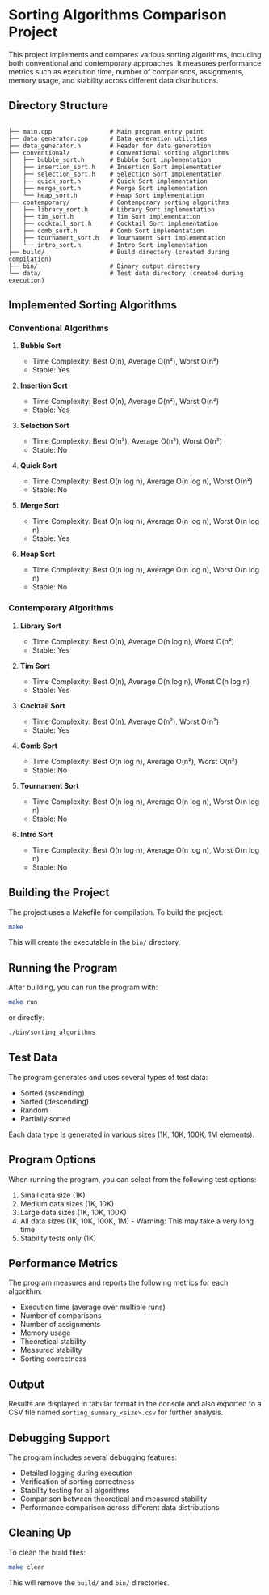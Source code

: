 # Sorting Algorithms Comparison Project

This project implements and compares various sorting algorithms, including both conventional and contemporary approaches. It measures performance metrics such as execution time, number of comparisons, assignments, memory usage, and stability across different data distributions.

## Directory Structure

```

├── main.cpp                # Main program entry point
├── data_generator.cpp      # Data generation utilities
├── data_generator.h        # Header for data generation
├── conventional/           # Conventional sorting algorithms
│   ├── bubble_sort.h       # Bubble Sort implementation
│   ├── insertion_sort.h    # Insertion Sort implementation
│   ├── selection_sort.h    # Selection Sort implementation
│   ├── quick_sort.h        # Quick Sort implementation
│   ├── merge_sort.h        # Merge Sort implementation
│   └── heap_sort.h         # Heap Sort implementation
├── contemporary/           # Contemporary sorting algorithms
│   ├── library_sort.h      # Library Sort implementation
│   ├── tim_sort.h          # Tim Sort implementation
│   ├── cocktail_sort.h     # Cocktail Sort implementation
│   ├── comb_sort.h         # Comb Sort implementation
│   ├── tournament_sort.h   # Tournament Sort implementation
│   └── intro_sort.h        # Intro Sort implementation
├── build/                  # Build directory (created during compilation)
├── bin/                    # Binary output directory
└── data/                   # Test data directory (created during execution)
```

## Implemented Sorting Algorithms

### Conventional Algorithms

1. **Bubble Sort**
   - Time Complexity: Best O(n), Average O(n²), Worst O(n²)
   - Stable: Yes

2. **Insertion Sort**
   - Time Complexity: Best O(n), Average O(n²), Worst O(n²)
   - Stable: Yes

3. **Selection Sort**
   - Time Complexity: Best O(n²), Average O(n²), Worst O(n²)
   - Stable: No

4. **Quick Sort**
   - Time Complexity: Best O(n log n), Average O(n log n), Worst O(n²)
   - Stable: No

5. **Merge Sort**
   - Time Complexity: Best O(n log n), Average O(n log n), Worst O(n log n)
   - Stable: Yes

6. **Heap Sort**
   - Time Complexity: Best O(n log n), Average O(n log n), Worst O(n log n)
   - Stable: No

### Contemporary Algorithms

1. **Library Sort**
   - Time Complexity: Best O(n), Average O(n log n), Worst O(n²)
   - Stable: Yes

2. **Tim Sort**
   - Time Complexity: Best O(n), Average O(n log n), Worst O(n log n)
   - Stable: Yes

3. **Cocktail Sort**
   - Time Complexity: Best O(n), Average O(n²), Worst O(n²)
   - Stable: Yes

4. **Comb Sort**
   - Time Complexity: Best O(n log n), Average O(n²), Worst O(n²)
   - Stable: No

5. **Tournament Sort**
   - Time Complexity: Best O(n log n), Average O(n log n), Worst O(n log n)
   - Stable: No

6. **Intro Sort**
   - Time Complexity: Best O(n log n), Average O(n log n), Worst O(n log n)
   - Stable: No

## Building the Project

The project uses a Makefile for compilation. To build the project:

```bash
make
```

This will create the executable in the `bin/` directory.

## Running the Program

After building, you can run the program with:

```bash
make run
```

or directly:

```bash
./bin/sorting_algorithms
```

## Test Data

The program generates and uses several types of test data:
- Sorted (ascending)
- Sorted (descending)
- Random
- Partially sorted

Each data type is generated in various sizes (1K, 10K, 100K, 1M elements).

## Program Options

When running the program, you can select from the following test options:

1. Small data size (1K)
2. Medium data sizes (1K, 10K)
3. Large data sizes (1K, 10K, 100K)
4. All data sizes (1K, 10K, 100K, 1M) - Warning: This may take a very long time
5. Stability tests only (1K)

## Performance Metrics

The program measures and reports the following metrics for each algorithm:
- Execution time (average over multiple runs)
- Number of comparisons
- Number of assignments
- Memory usage
- Theoretical stability
- Measured stability
- Sorting correctness

## Output

Results are displayed in tabular format in the console and also exported to a CSV file named `sorting_summary_<size>.csv` for further analysis.

## Debugging Support

The program includes several debugging features:
- Detailed logging during execution
- Verification of sorting correctness
- Stability testing for all algorithms
- Comparison between theoretical and measured stability
- Performance comparison across different data distributions

## Cleaning Up

To clean the build files:

```bash
make clean
```

This will remove the `build/` and `bin/` directories.
